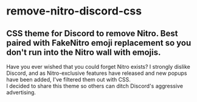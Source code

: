 # remove-nitro-discord-css
## CSS theme for Discord to remove Nitro. Best paired with FakeNitro emoji replacement so you don't run into the Nitro wall with emojis.

Have you ever wished that you could forget Nitro exists? I strongly dislike Discord, and as Nitro-exclusive features have released and new popups have been added, I've filtered them out with CSS.  
I decided to share this theme so others can ditch Discord's aggressive advertising.
